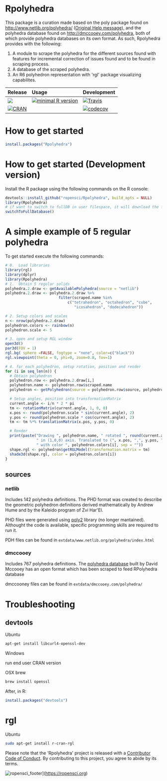  # Rpolyhedra

 <!-- Polyhedra database scraped from publically available sources using R6 objects and 'rgl' visualizing capabilities. -->

 This package is a curation made based on the poly package found on http://www.netlib.org/polyhedra/ ([Original Help message](poly_original_help_message.html)), and the polyhedra database found on http://dmccooey.com/polyhedra, both of which provide polyhedra databases on its own format. As such, Rpolyhedra provides with the following:

 1. A module to scrape the polyhedra for the different sources found with features for incremental correction of issues found and to be found in scraping process.
 1. A database of the scraped polyhedra.
 1. An R6 polyhedron representation with 'rgl' package visualizing capabilites.


| Release | Usage | Development |
|:--------|:------|:------------|
| [![](https://badges.ropensci.org/157_status.svg)](https://github.com/ropensci/onboarding/issues/157)| [![minimal R version](https://img.shields.io/badge/R%3E%3D-3.4.0-blue.svg)](https://cran.r-project.org/) | [![Travis](https://travis-ci.org/ropensci/Rpolyhedra.svg?branch=master)](https://travis-ci.org/ropensci/Rpolyhedra) |
| [![CRAN](http://www.r-pkg.org/badges/version/Rpolyhedra)](https://cran.r-project.org/package=Rpolyhedra) | | [![codecov](https://codecov.io/gh/ropensci/Rpolyhedra/branch/master/graph/badge.svg)](https://codecov.io/gh/ropensci/Rpolyhedra) |

# How to get started
```R
install.packages("Rpolyhedra")
```

# How to get started (Development version)

Install the R package using the following commands on the R console:

```R
devtools::install_github("ropensci/Rpolyhedra", build_opts = NULL)
library(Rpolyhedra)
# if want to switch to fullDB in user filespace, it will download the full database
switchToFullDatabase()
```

# A simple example of 5 regular polyhedra

To get started execute the following commands:

```R
# 0.  Load libraries
library(rgl)
library(dplyr)
library(Rpolyhedra)
# 1.  Obtain 5 regular solids
polyhedra.2.draw <- getAvailablePolyhedra(source = "netlib")
polyhedra.2.draw <- polyhedra.2.draw %>%
                        filter(scraped.name %in%
                            c("tetrahedron", "octahedron", "cube",
                               "icosahedron", "dodecahedron"))

# 2. Setup colors and scales
n <- nrow(polyhedra.2.draw)
polyhedron.colors <- rainbow(n)
polyhedron.scale <- 5

# 3. open and setup RGL window
open3d()
par3d(FOV = 1)
rgl.bg( sphere =FALSE, fogtype = "none", color=c("black"))
rgl.viewpoint(theta = 0, phi=0, zoom=0.8, fov=1)

# 4. for each polyhedron, setup rotation, position and render
for (i in seq_len(n)) {
  # Obtain polyhedron
  polyhedron.row <- polyhedra.2.draw[i,]
  polyhedron.name <- polyhedron.row$scraped.name
  polyhedron <- getPolyhedron(source = polyhedron.row$source, polyhedron.name)

  # Setup angles, position into transformationMatrix
  current.angle <- i/n * 2 * pi
  tm <- rotationMatrix(current.angle, 1, 0, 0)
  x.pos <- round(polyhedron.scale * sin(current.angle), 2)
  y.pos <- round(polyhedron.scale * cos(current.angle), 2)
  tm <- tm %*% translationMatrix(x.pos, y.pos, 0)

  # Render
  print(paste("Drawing ", polyhedron.name, " rotated ", round(current.angle, 2),
              " in (1,0,0) axis. Translated to (", x.pos, ",", y.pos, ",0)",
              " with color ", polyhedron.colors[i], sep = ""))
  shape.rgl <- polyhedron$getRGLModel(transformation.matrix = tm)
  shade3d(shape.rgl, color = polyhedron.colors[i])
}

```
## sources
### netlib
 Includes 142 polyhedra definitions.
 The PHD format was created to describe the geometric polyhedron definitions derived mathematically by Andrew Hume and by the Kaleido program of Zvi Har'El.

 PHD files were generated using [poly2](http://www.netlib.org/poly2/readme) library (no longer mantained). Althought the code is available, specific programming skills are required to run it.

PDH files can be found in `extdata/www.netlib.org/polyhedra/index.html`

### dmccooey
Includes 767 polyhedra definitions.
The [polyhedra database](http://dmccooey.com/polyhedra/) built by David Mccooey has an open format which has been scraped to feed RPolyhedra database

dmccooney files can be found in `extdata/dmccooey.com/polyhedra/`

# Troubleshooting

## devtools
Ubuntu

```bash
apt-get install libcurl4-openssl-dev
```

Windows

run end user CRAN version

OSX brew

```bash
brew install openssl
```
After, in R:

```R
install.packages("devtools")
```

# rgl

Ubuntu
```bash
sudo apt-get install r-cran-rgl
```

Please note that the 'Rpolyhedra' project is released with a [Contributor Code of Conduct](CODE_OF_CONDUCT.md). By contributing to this project, you agree to abide by its terms.


![ropensci_footer](https://ropensci.org/public_images/ropensci_footer.png)](https://ropensci.org)

